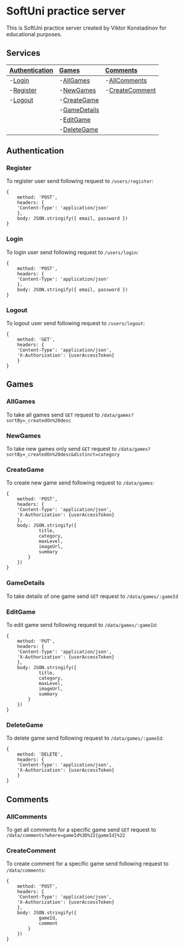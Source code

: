 # SoftUni practice server

This is SoftUni practice server created by Viktor Konstadinov for educational purposes.

## Services

| [Authentication](#authentication) | [Games](#games)              | [Comments](#comments)           |
| :---                              | :---                         | :---                            |
| -[Login](#login)                  | -[AllGames](#allGames)       | -[AllComments](#allComments)    |
| -[Register](#register)            | -[NewGames](#newGames)       | -[CreateComment](#createComment)|
| -[Logout](#logout)                | -[CreateGame](#createGame)   |                                 |
|                                   | -[GameDetails](#gameDetails) |                                 |
|                                   | -[EditGame](#editGame)       |                                 |
|                                   | -[DeleteGame](#deleteGame)   |                                 |


## Authentication

### Register

To register user send following request to `/users/register`:
```
{
    method: 'POST',
    headers: {
    'Content-Type': 'application/json'
    },
    body: JSON.stringify({ email, password })
}
```

### Login

To login user send following request to `/users/login`:

```
{
    method: 'POST',
    headers: {
    'Content-Type': 'application/json'
    },
    body: JSON.stringify({ email, password })
}
```

### Logout

To logout user send following request to `/users/logout`:

```
{
    method: 'GET',
    headers: {
    'Content-Type': 'application/json',
    'X-Authorization': {userAccessToken}
    }
}
```

## Games

### AllGames

To take all games send `GET` request to `/data/games?sortBy=_createdOn%20desc`

### NewGames

To take new games only send `GET` request to `/data/games?sortBy=_createdOn%20desc&distinct=category`

### CreateGame

To create new game send following request to `/data/games`:

```
{
    method: 'POST',
    headers: {
    'Content-Type': 'application/json',
    'X-Authorization': {userAccessToken}
    },
    body: JSON.stringify({  
            title, 
            category,
            maxLevel,
            imageUrl,
            summary
        }
    })
}
```

### GameDetails

To take details of one game send `GET` request to `/data/games/:gameId`

### EditGame

To edit game send following request to `/data/games/:gameId`:

```
{
    method: 'PUT',
    headers: {
    'Content-Type': 'application/json',
    'X-Authorization': {userAccessToken}
    },
    body: JSON.stringify({  
            title, 
            category,
            maxLevel,
            imageUrl,
            summary
        }
    })
}
```

### DeleteGame

To delete game send following request to `/data/games/:gameId`:

```
{
    method: 'DELETE',
    headers: {
    'Content-Type': 'application/json',
    'X-Authorization': {userAccessToken}
    }
}
```

## Comments

### AllComments

To get all comments for a specific game send `GET` request to `/data/comments?where=gameId%3D%22{gameId}%22`

### CreateComment

To create comment for a specific game send following request to `/data/comments`:

```
{
    method: 'POST',
    headers: {
    'Content-Type': 'application/json',
    'X-Authorization': {userAccessToken}
    },
    body: JSON.stringify({  
            gameId,
            comment
        }
    })
}
```